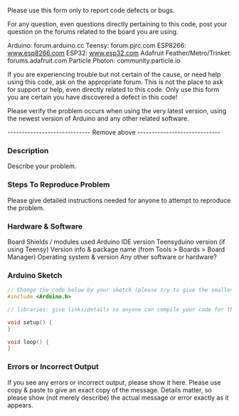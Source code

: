 Please use this form only to report code defects or bugs.

For any question, even questions directly pertaining to this code, post your question on the forums related to the board you are using.

Arduino: forum.arduino.cc
Teensy: forum.pjrc.com
ESP8266: www.esp8266.com
ESP32: www.esp32.com
Adafruit Feather/Metro/Trinket: forums.adafruit.com
Particle Photon: community.particle.io

If you are experiencing trouble but not certain of the cause, or need help using this code, ask on the appropriate forum.  This is not the place to ask for support or help, even directly related to this code.  Only use this form you are certain you have discovered a defect in this code!

Please verify the problem occurs when using the very latest version, using the newest version of Arduino and any other related software.


----------------------------- Remove above -----------------------------



### Description

Describe your problem.



### Steps To Reproduce Problem

Please give detailed instructions needed for anyone to attempt to reproduce the problem.



### Hardware & Software

Board
Shields / modules used
Arduino IDE version
Teensyduino version (if using Teensy)
Version info & package name (from Tools > Boards > Board Manager)
Operating system & version
Any other software or hardware?


### Arduino Sketch

```cpp
// Change the code below by your sketch (please try to give the smallest code which demonstrates the problem)
#include <Arduino.h>

// libraries: give links/details so anyone can compile your code for the same result

void setup() {
}

void loop() {
}
```


### Errors or Incorrect Output

If you see any errors or incorrect output, please show it here.  Please use copy & paste to give an exact copy of the message.  Details matter, so please show (not merely describe) the actual message or error exactly as it appears.
